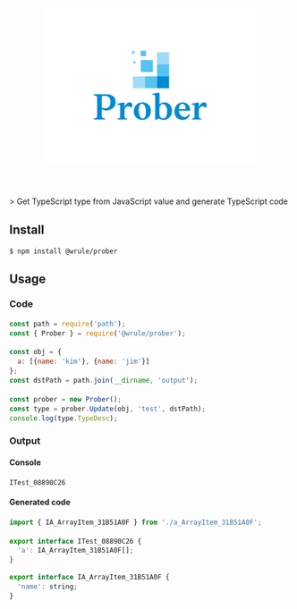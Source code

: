 <h1 align="center">
	<br>
	<img width="380" src="media/logo.svg" alt="hasha">
	<br>
	<br>
</h1>
> Get TypeScript type from JavaScript value and generate TypeScript code

## Install
```
$ npm install @wrule/prober
```

## Usage
### Code
```js
const path = require('path');
const { Prober } = require('@wrule/prober');

const obj = {
  a: [{name: 'kim'}, {name: 'jim'}]
};
const dstPath = path.join(__dirname, 'output');

const prober = new Prober();
const type = prober.Update(obj, 'test', dstPath);
console.log(type.TypeDesc);
```
### Output
#### Console
```
ITest_08890C26
```
#### Generated code
```js
import { IA_ArrayItem_31B51A0F } from './a_ArrayItem_31B51A0F';

export interface ITest_08890C26 {
  'a': IA_ArrayItem_31B51A0F[];
}
```
```js
export interface IA_ArrayItem_31B51A0F {
  'name': string;
}
```